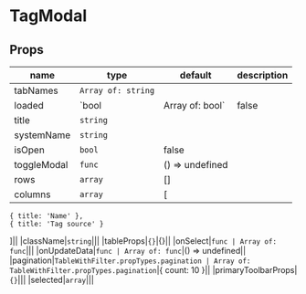 # TagModal

## Props

|name|type|default|description|
|----|----|-------|-----------|
|tabNames|`Array of: string`|||
|loaded|`bool | Array of: bool`|false||
|title|`string`|||
|systemName|`string`|||
|isOpen|`bool`|false||
|toggleModal|`func`|() => undefined||
|rows|`array`|[]||
|columns|`array`|[
    { title: 'Name' },
    { title: 'Tag source' }
]||
|className|`string`|||
|tableProps|`{}`|{}||
|onSelect|`func | Array of: func`|||
|onUpdateData|`func | Array of: func`|() => undefined||
|pagination|`TableWithFilter.propTypes.pagination | Array of: TableWithFilter.propTypes.pagination`|{ count: 10 }||
|primaryToolbarProps|`{}`|||
|selected|`array`|||


